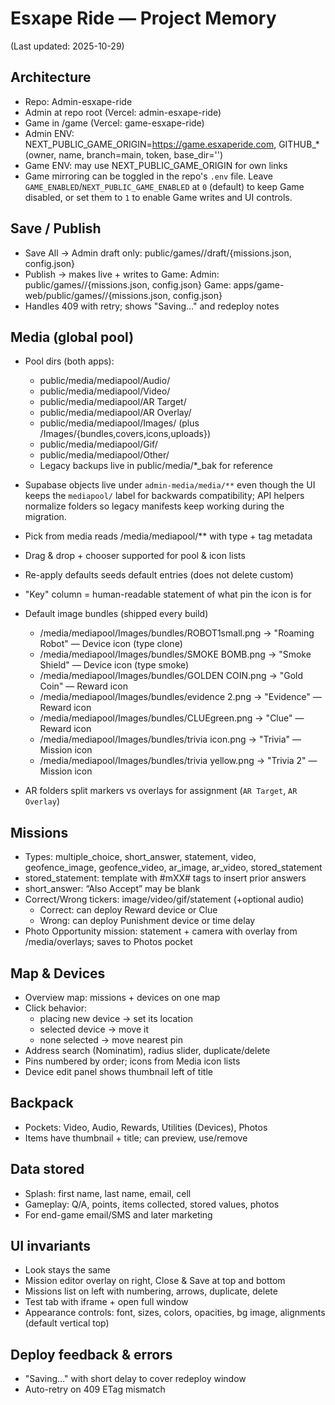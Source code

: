 # Esxape Ride — Project Memory

(Last updated: 2025-10-29)

## Architecture
- Repo: Admin-esxape-ride
- Admin at repo root (Vercel: admin-esxape-ride)
- Game in /game (Vercel: game-esxape-ride)
- Admin ENV: NEXT_PUBLIC_GAME_ORIGIN=https://game.esxaperide.com, GITHUB_* (owner, name, branch=main, token, base_dir='')
- Game ENV: may use NEXT_PUBLIC_GAME_ORIGIN for own links
- Game mirroring can be toggled in the repo's `.env` file. Leave `GAME_ENABLED`/`NEXT_PUBLIC_GAME_ENABLED` at `0` (default) to
  keep Game disabled, or set them to `1` to enable Game writes and UI controls.

## Save / Publish
- Save All -> Admin draft only:
  public/games/<slug>/draft/{missions.json, config.json}
- Publish -> makes live + writes to Game:
  Admin: public/games/<slug>/{missions.json, config.json}
  Game:  apps/game-web/public/games/<slug>/{missions.json, config.json}
- Handles 409 with retry; shows "Saving…" and redeploy notes

## Media (global pool)
- Pool dirs (both apps):
  - public/media/mediapool/Audio/
  - public/media/mediapool/Video/
  - public/media/mediapool/AR Target/
  - public/media/mediapool/AR Overlay/
  - public/media/mediapool/Images/ (plus /Images/{bundles,covers,icons,uploads})
  - public/media/mediapool/Gif/
  - public/media/mediapool/Other/
  - Legacy backups live in public/media/*_bak for reference
- Supabase objects live under `admin-media/media/**` even though the UI keeps the
  `mediapool/` label for backwards compatibility; API helpers normalize folders so
  legacy manifests keep working during the migration.
- Pick from media reads /media/mediapool/** with type + tag metadata
- Drag & drop + chooser supported for pool & icon lists
- Re-apply defaults seeds default entries (does not delete custom)
- "Key" column = human-readable statement of what pin the icon is for

- Default image bundles (shipped every build)
  - /media/mediapool/Images/bundles/ROBOT1small.png -> "Roaming Robot" — Device icon (type clone)
  - /media/mediapool/Images/bundles/SMOKE BOMB.png -> "Smoke Shield" — Device icon (type smoke)
  - /media/mediapool/Images/bundles/GOLDEN COIN.png -> "Gold Coin" — Reward icon
  - /media/mediapool/Images/bundles/evidence 2.png -> "Evidence" — Reward icon
  - /media/mediapool/Images/bundles/CLUEgreen.png -> "Clue" — Reward icon
  - /media/mediapool/Images/bundles/trivia icon.png -> "Trivia" — Mission icon
  - /media/mediapool/Images/bundles/trivia yellow.png -> "Trivia 2" — Mission icon
- AR folders split markers vs overlays for assignment (`AR Target`, `AR Overlay`)

## Missions
- Types: multiple_choice, short_answer, statement, video, geofence_image, geofence_video, ar_image, ar_video, stored_statement
- stored_statement: template with #mXX# tags to insert prior answers
- short_answer: “Also Accept” may be blank
- Correct/Wrong tickers: image/video/gif/statement (+optional audio)
  - Correct: can deploy Reward device or Clue
  - Wrong: can deploy Punishment device or time delay
- Photo Opportunity mission: statement + camera with overlay from /media/overlays; saves to Photos pocket

## Map & Devices
- Overview map: missions + devices on one map
- Click behavior:
  - placing new device -> set its location
  - selected device -> move it
  - none selected -> move nearest pin
- Address search (Nominatim), radius slider, duplicate/delete
- Pins numbered by order; icons from Media icon lists
- Device edit panel shows thumbnail left of title

## Backpack
- Pockets: Video, Audio, Rewards, Utilities (Devices), Photos
- Items have thumbnail + title; can preview, use/remove

## Data stored
- Splash: first name, last name, email, cell
- Gameplay: Q/A, points, items collected, stored values, photos
- For end-game email/SMS and later marketing

## UI invariants
- Look stays the same
- Mission editor overlay on right, Close & Save at top and bottom
- Missions list on left with numbering, arrows, duplicate, delete
- Test tab with iframe + open full window
- Appearance controls: font, sizes, colors, opacities, bg image, alignments (default vertical top)

## Deploy feedback & errors
- "Saving…" with short delay to cover redeploy window
- Auto-retry on 409 ETag mismatch

